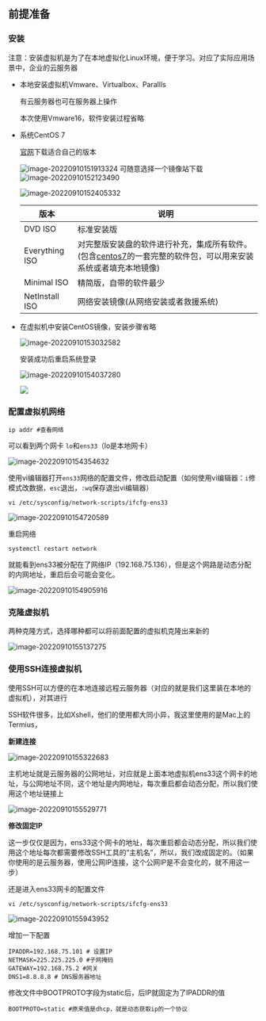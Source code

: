## 前提准备

### 安装

注意：安装虚拟机是为了在本地虚拟化Linux环境，便于学习。对应了实际应用场景中，企业的云服务器

- 本地安装虚拟机Vmware、Virtualbox、Parallls

  有云服务器也可在服务器上操作

  本次使用Vmware16，软件安装过程省略

- 系统CentOS 7

  [官网](https://www.centos.org/download/)下载适合自己的版本
  
  ![image-20220910151913324](https://minboo-blog-img.oss-cn-guangzhou.aliyuncs.com/img/image-20220910151913324.png)
  可随意选择一个镜像站下载
  ![image-20220910152123490](https://minboo-blog-img.oss-cn-guangzhou.aliyuncs.com/img/image-20220910152123490.png)
  
  ![image-20220910152405332](https://minboo-blog-img.oss-cn-guangzhou.aliyuncs.com/img/image-20220910152405332.png)
  
  | 版本           | 说明                                                         |
  | -------------- | ------------------------------------------------------------ |
  | DVD ISO        | 标准安装版                                                   |
  | Everything ISO | 对完整版安装盘的软件进行补充，集成所有软件。(包含[centos7](https://so.csdn.net/so/search?q=centos7&spm=1001.2101.3001.7020)的一套完整的软件包，可以用来安装系统或者填充本地镜像) |
  | Minimal ISO    | 精简版，自带的软件最少                                       |
  | NetInstall ISO | 网络安装镜像(从网络安装或者救援系统)                         |
  
- 在虚拟机中安装CentOS镜像，安装步骤省略

    ![image-20220910153032582](https://minboo-blog-img.oss-cn-guangzhou.aliyuncs.com/img/image-20220910153032582.png)

    安装成功后重启系统登录

    ![image-20220910154037280](https://minboo-blog-img.oss-cn-guangzhou.aliyuncs.com/img/image-20220910154037280.png)

    <img src="https://minboo-blog-img.oss-cn-guangzhou.aliyuncs.com/img/image-20220910154207899.png"  />

### 配置虚拟机网络

```shell
ip addr #查看网络
```

可以看到两个网卡 `lo`和`ens33`（lo是本地网卡）

![image-20220910154354632](https://minboo-blog-img.oss-cn-guangzhou.aliyuncs.com/img/image-20220910154354632.png)

使用vi编辑器打开`ens33`网络的配置文件，修改启动配置（如何使用vi编辑器：`i`修模式改数据，`esc`退出，`:wq`保存退出vi编辑器）

```shell
vi /etc/sysconfig/network-scripts/ifcfg-ens33
```

![image-20220910154720589](https://minboo-blog-img.oss-cn-guangzhou.aliyuncs.com/img/image-20220910154720589.png)

重启网络

```text
systemctl restart network
```

就能看到ens33被分配在了网络IP（192.168.75.136），但是这个网路是动态分配的内网地址，重启后会可能会变化。

![image-20220910154905916](https://minboo-blog-img.oss-cn-guangzhou.aliyuncs.com/img/image-20220910154905916.png)

### 克隆虚拟机

两种克隆方式，选择哪种都可以将前面配置的虚拟机克隆出来新的

![image-20220910155137275](https://minboo-blog-img.oss-cn-guangzhou.aliyuncs.com/img/image-20220910155137275.png)

### 使用SSH连接虚拟机

使用SSH可以方便的在本地连接远程云服务器（对应的就是我们这里装在本地的虚拟机），对其进行

SSH软件很多，比如Xshell，他们的使用都大同小异，我这里使用的是Mac上的Termius，

**新建连接**

![image-20220910155322683](https://minboo-blog-img.oss-cn-guangzhou.aliyuncs.com/img/image-20220910155322683.png)

主机地址就是云服务器的公网地址，对应就是上面本地虚拟机ens33这个网卡的地址，与公网地址不同，这个地址是内网地址，每次重启都会动态分配，所以我们使用这个地址链接上

![image-20220910155529771](https://minboo-blog-img.oss-cn-guangzhou.aliyuncs.com/img/image-20220910155529771.png)

**修改固定IP**

这一步仅仅是因为，ens33这个网卡的地址，每次重启都会动态分配，所以我们使用这个地址每次都需要修改SSH工具的“主机名”，所以，我们改成固定的。（如果你使用的是云服务器，使用公网IP连接，这个公网IP是不会变化的，就不用这一步）

还是进入ens33网卡的配置文件

```shell
vi /etc/sysconfig/network-scripts/ifcfg-ens33
```

![image-20220910155943952](https://minboo-blog-img.oss-cn-guangzhou.aliyuncs.com/img/image-20220910155943952.png)

增加一下配置

```shell
IPADDR=192.168.75.101 # 设置IP
NETMASK=225.225.225.0 #子网掩码
GATEWAY=192.168.75.2 #网关
DNS1=8.8.8.8 # DNS服务器地址
```

修改文件中BOOTPROTO字段为static后，后IP就固定为了IPADDR的值

```shell
BOOTPROTO=static #原来值是dhcp，就是动态获取ip的一个协议
```
